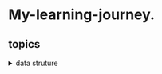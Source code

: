  # My-learning-journey.
## topics
<details>
  <summary>data struture</summary>

  <details>
    <summary>day 1</summary>
  <discription> 
    <h1> Learn about  arrays and link list </h1>
     <h3>Arrays: </h3> Arrays are allocated in contiguous memory locations, meaning that all elements are stored together in memory. The size of an  array is fixed when it is created. Insertions and deletions can be inefficient in arrays because elements need to be shifted or moved to maintain the contiguous structure. Insertions and deletions at the beginning or middle of an array can take O(n) time on average,        where n is the number of elements. Accessing elements in an array is very efficient using index-based access. It takes O(1) time to         access an element directly using its index.
     <h3>LinkList: </h3>
      <p>
         Linked lists consist of nodes that are not necessarily stored in contiguous memory locations. Each node contains both data and a          reference (or pointer) to the next node in the list. The size of a linked list can grow dynamically as nodes are added.
         Linked lists are designed for efficient insertions and deletions, especially when they involve adding or removing nodes from the          beginning or middle of the list. These operations generally take O(1) time if you have a reference to the node.
        Accessing elements in a linked list requires traversing from the head node to the desired node, which takes O(n) time on average         in the worst case. Linked lists have higher memory overhead due to the additional memory required for the node pointers.
        </p>
    <br>
    <br>
  </discription>
  </details>
</details>

